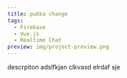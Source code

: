 ```yaml
---
title: pukka change
tags:
  - Firebase
  - Vue.js
  - Realtime Chat
preview: img/project-preview.png
---
```


descrpiton adslfkjan clkvasd elrdaf sje